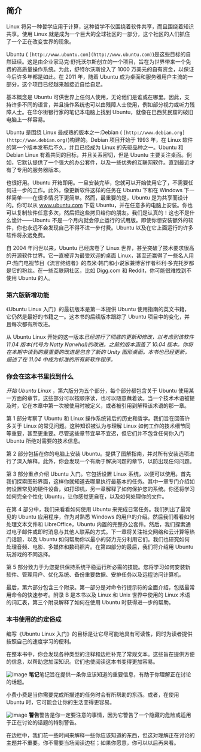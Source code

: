 ## 简介

Linux 将另一种哲学应用于计算，这种哲学不仅围绕着软件共享，而且围绕着知识共享。使用 Linux 就是成为一个巨大的全球社区的一部分，这个社区的人们抓住了一个正在改变世界的现象。

Ubuntu ( `[http://www.ubuntu.com](http://www.ubuntu.com)`)是这些目标的自然延续。这是由企业家马克·舒托沃尔斯创立的一个项目，旨在为世界带来一个免费的高质量操作系统。为此，舒特尔沃斯投入了 1000 万美元的自有资金，以保证今后许多年都是如此。在 2011 年，随着 Ubuntu 成为桌面和服务器用户主流的一部分，这个项目已经越来越接近自给自足。

基本概念是 Ubuntu 可供世界上任何人使用，无论他们是谁或在哪里。因此，支持许多不同的语言，并且操作系统也可以由残障人士使用，例如部分视力或听力残障人士。在华尔街银行家的笔记本电脑上找到 Ubuntu，就像在巴西贫民窟的破旧电脑上一样容易。

Ubuntu 是围绕 Linux 最成熟的版本之一:Debian ( `[http://www.debian.org](http://www.debian.org)`)构建的。Debian 项目开始于 1993 年，在 Linux 软件的第一个版本发布后不久，并且已经成为 Linux 的先驱品种之一。Ubuntu 和 Debian Linux 有着共同的目标，并且关系密切，但是 Ubuntu 主要关注桌面。例如，它默认提供了一个强大的办公套件，以及一些优秀的互联网软件。直到最近才有了专用的服务器版本。

也很好用。Ubuntu 开箱即用。一旦安装完毕，您就可以开始使用它了，不需要任何进一步的工作。此外，像更新软件这样的任务在 Ubuntu 下和在 Windows 下一样简单——在很多情况下更简单。然而，最重要的是，Ubuntu 是为共享而设计的。你可以从 www.ubuntu.com 下载 Ubuntu，并在任意多的电脑上安装。你也可以复制软件任意多次，然后把这些拷贝给你的朋友。我们是认真的！这也不是什么诡计——Ubuntu 不是一个月内就会停止运行的试用版。即使你想安装额外的软件，你也永远不会发现自己不得不进一步付费。Ubuntu 以及在它上面运行的许多软件将永远免费。

自 2004 年问世以来，Ubuntu 已经席卷了 Linux 世界，甚至突破了技术要求很高的开源软件世界。它一直被评为最受欢迎的桌面 Linux，甚至还赢得了一些名人用户:热门电视节目《流言终结者》的杰米·韩门和小说家兼博客作者科利·多克托罗都是它的粉丝。在一些互联网社区，比如 Digg.com 和 Reddit，你可能很难找到不使用 Ubuntu 的人。

### 第六版新增功能

《Ubuntu Linux 入门》的最初版本是第一本提供 Ubuntu 使用指南的英文书籍，它仍然是最好的书籍之一。这本书的后续版本跟踪了 Ubuntu 项目中的变化，并且每次都有所改进。

从 Ubuntu Linux 开始的这一版本*已经进行了彻底的更新和修改，以考虑到该软件 11.04 版本(代号为 Natty Narwhal)的改进。之前的版本涵盖了 10.04 版本。你将在本期中读到的最重要的改进是包含了新的 Unity 图形桌面。本书也已经更新，描述了在 11.04 中成为标准的所有新软件程序。*

### 你会在这本书里找到什么

*开始 Ubuntu Linux* ，第六版分为五个部分，每个部分都包含关于 Ubuntu 使用某一方面的章节。这些部分可以按顺序读，也可以随意蘸着读。当一个技术术语被提及时，它在本章中第一次被使用时被定义，或者被引用到解释该术语的那一章。

第 1 部分考察了 Ubuntu 和 Linux 操作系统背后的历史和哲学。我们旨在回答许多关于 Linux 的常见问题。这种知识被认为与理解 Linux 如何工作的技术细节同等重要，甚至更重要。尽管这些章节宜早不宜迟，但它们并不包含任何你入门 Ubuntu 所绝对需要的技术信息。

第 2 部分包括在你的电脑上安装 Ubuntu。提供了图解指南，并对所有安装选项进行了深入解释。此外，你会发现一个有助于解决问题的章节，以防出现任何问题。

第 3 部分重点介绍 Ubuntu 入门。它包括设置 Linux 系统，以便可以使用。首先我们探索图形界面，这样你就知道去哪里执行最基本的任务。其中一章专门介绍如何设置常见的硬件设备，如打印机，另一章解释了如何保护您的系统。你还将学习如何完全个性化 Ubuntu，让你感觉更自在，以及如何处理你的文件。

在第 4 部分中，我们来看看如何使用 Ubuntu 来完成日常任务。我们列出了最常见的 Ubuntu 应用程序，作为对熟悉 Windows 的用户的介绍。然后我们看看如何处理文本文件和 LibreOffice，Ubuntu 内置的完整办公套件。然后，我们探索通过电子邮件或即时消息与其他人联系的方式。下一章将关注社交网络和云计算等热门话题，以及 Ubuntu 如何帮助你以最小的努力充分利用它们。我们也研究如何处理音频、电影、多媒体和数码照片。在第四部分的最后，我们将介绍用 Ubuntu 玩游戏的不同选择。

第 5 部分致力于为您提供保持系统平稳运行所必需的技能。您将学习如何安装新软件、管理用户、优化系统、备份重要数据、安排任务以及远程访问计算机。

最后，第六部分包含三个附录。第一部分是对命令行提示符的全面介绍，包括最常用命令的快速参考。附录 B 是本书以及 Linux 和 Unix 世界中使用的 Linux 术语的词汇表，第三个附录解释了如何在使用 Ubuntu 时获得进一步的帮助。

### 本书使用的约定俗成

编写《Ubuntu Linux 入门》的目标是让它尽可能地具有可读性，同时为读者提供按照自己的速度学习的便利。

在整本书中，你会发现各种类型的注释和边栏补充了常规文本。这些旨在提供方便的信息，以帮助您加深知识。它们也使阅读这本书变得更加容易。

![image](images/square.jpg) **笔记**笔记旨在提供一条你应该知道的重要信息，有助于你理解正在讨论的话题。

小费小费是当你需要完成所描述的任务时会有所帮助的东西。或者，在使用 Ubuntu 时，它可能会让你的生活变得更容易。

![image](images/square.jpg) **警告**警告是你一定要注意的事情，因为它警告了一个隐藏的危险或适用于正在讨论的话题的特别警告。

在边栏中，我们花一些时间来解释一些你应该知道的东西，但这对理解正在讨论的主题并不重要。你不需要当场阅读边栏；如果你愿意，你可以以后再来看。